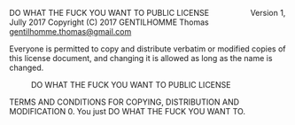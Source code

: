 DO WHAT THE FUCK YOU WANT TO PUBLIC LICENSE
                   Version 1, Jully 2017
Copyright (C) 2017 GENTILHOMME Thomas <gentilhomme.thomas@gmail.com>

Everyone is permitted to copy and distribute verbatim or modified
copies of this license document, and changing it is allowed as long
as the name is changed.

           DO WHAT THE FUCK YOU WANT TO PUBLIC LICENSE

  TERMS AND CONDITIONS FOR COPYING, DISTRIBUTION AND MODIFICATION
 0. You just DO WHAT THE FUCK YOU WANT TO.